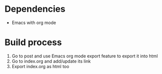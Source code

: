 # Dependencies
- Emacs with org mode

# Build process
1. Go to post and use Emacs org mode export feature to export it into html
2. Go to index.org and add/update its link
3. Export index.org as html too